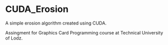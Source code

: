 # CUDA_Erosion
A simple erosion algorithm created using CUDA. 

Assingment for Graphics Card Programming course at Technical University of Lodz.